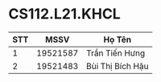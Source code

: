 # CS112.L21.KHCL
|**STT**|**MSSV**|**Họ Tên**|
|-------|--------|----------|
|1|19521587|Trần Tiến Hưng|
|2|19521483|Bùi Thị Bích Hậu|
